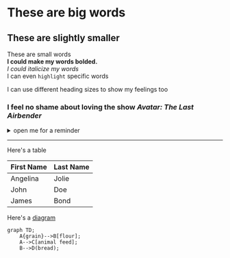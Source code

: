 # These are big words
## These are slightly smaller
These are small words  
**I could make my words bolded.**  
_I could italicize my words_  
I can even `highlight` specific words  

I can use different heading sizes to show my feelings too  
### I feel no shame about loving the show _Avatar: The Last Airbender_ 

<details><summary>open me for a reminder</summary>
  <p align="left">
     <img src="https://static.tvtropes.org/pmwiki/pub/images/avatar_poster_4.png" alt="ATLA" width="105" height="160">
</p>
  
  </p>
  </details>
  
---

Here's a table

|First Name|Last Name|
|----------|---------|
|Angelina  |Jolie    |
|John     |Doe    |
|James     |Bond     |

Here's a [diagram](https://www.merriam-webster.com/dictionary/diagram)

```mermaid
graph TD;
    A{grain}-->B[flour];
    A-->C[animal feed];
    B-->D(bread);
```
